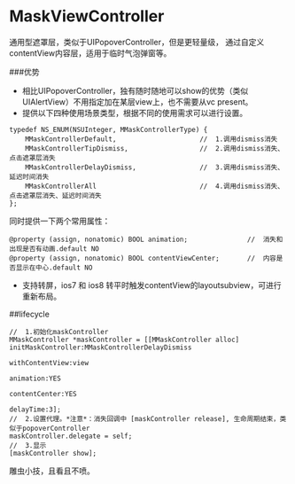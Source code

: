 # MaskViewController
通用型遮罩层，类似于UIPopoverController，但是更轻量级，
通过自定义contentView内容层，适用于临时气泡弹窗等。

###优势
* 相比UIPopoverController，独有随时随地可以show的优势（类似UIAlertView）不用指定加在某层view上，也不需要从vc present。
* 提供以下四种使用场景类型，根据不同的使用需求可以进行设置。
```objc
typedef NS_ENUM(NSUInteger, MMaskControllerType) {
    MMaskControllerDefault,                     //  1.调用dismiss消失
    MMaskControllerTipDismiss,                  //  2.调用dismiss消失、点击遮罩层消失
    MMaskControllerDelayDismiss,                //  3.调用dismiss消失、延迟时间消失
    MMaskControllerAll                          //  4.调用dismiss消失、点击遮罩层消失、延迟时间消失
};
```
同时提供一下两个常用属性：
```objc
@property (assign, nonatomic) BOOL animation;               //  消失和出现是否有动画.default NO
@property (assign, nonatomic) BOOL contentViewCenter;       //  内容是否显示在中心.default NO
```
* 支持转屏，ios7 和 ios8
转平时触发contentView的layoutsubview，可进行重新布局。

##lifecycle

```objc
//  1.初始化maskController
MMaskController *maskController = [[MMaskController alloc] initMaskController:MMaskControllerDelayDismiss
                                                              withContentView:view
                                                                    animation:YES
                                                                contentCenter:YES
                                                                    delayTime:3];
//  2.设置代理。*注意*：消失回调中 [maskController release], 生命周期结束，类似于popoverController
maskController.delegate = self;
//  3.显示
[maskController show];
```
雕虫小技，且看且不喷。
